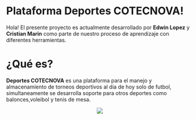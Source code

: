 # Plataforma Deportes COTECNOVA!

Hola! El presente proyecto es actualmente desarrollado por  **Edwin Lopez** y **Cristian Marin** como parte de nuestro proceso de aprendizaje con diferentes herramientas.


# ¿Qué es?

 **Deportes COTECNOVA** es una plataforma para el manejo y almacenamiento de torneos deportivos al dia de hoy solo de futbol, simultaneamente se desarrolla soporte para otros deportes como balonces,voleibol y tenis de mesa.
<p align="center">
<img src="https://camo.githubusercontent.com/2da359c8119a0b22296ffa5b5aaa6d1b5cefb32d/68747470733a2f2f6d656469612e67697068792e636f6d2f6d656469612f4c6e7936527730346e734f4f632f67697068792e676966" >
</p>

<!--stackedit_data:
eyJoaXN0b3J5IjpbMTU3NjA3OTIzNl19
-->